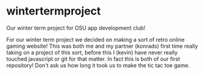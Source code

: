# wintertermproject
Our winter term project for OSU app development club! 

For our winter term project we decided on making a sort of retro online gaming website! 
This was both me and my partner (konrads) first time really taking on a project of this sort, before this I (kevin) have never really touched javascript or git for that matter. In fact this is both of our first repository! 
Don't ask us how long it took us to make the tic tac toe game. 

